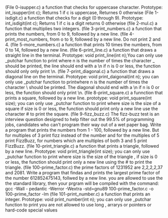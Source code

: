 (File 0-isupper.c) a function that checks for uppercase character. Prototype: int_isupper(int c); Returns 1 if c is uppercase, Returnes 0 otherwise
(File 1-isdigit.c) a function that checks for a digit (0 through 9). Prototype: int_isdigit(int c); Returns 1 if c is a digit returns 0 otherwise
(file 2-mul.c) a function that multiplies two integers.
(file 3-print_numbers.c) a function that prints the numbers, from 0 to 9, followed by a new line.
(file 4-print_most_numbers, from o to 9, followed by a new line. Do not print 2 and 4.
(file 5-more_numbers.c) a function that prints 10 times the numbers, from 0 to 14, followed by a new line.
(file 6-print_line.c) a function that draws a straight line in the terminal. Prototype: void print_line(int n);You can only use _putchar function to print where n is the number of times the character _ should be printed, the line should end with a \n if n is 0 or less, the function should only only print \n.
(file 7-print_diagonal.c) a function that draws a diagonal line on the terminal. Prototype: void print_daigonal(int n); you can only use _putchar function to printwhere n is the number of times the character \ should be printed. The diagonal should end with a \n if n is 0 or less, the function should only print \n.
(file 8-print_square.c) a funnction that prints a square, followed by a new line. prototype: void print_square(int size); you can only use _putchar function to print where size is the size of a square if size is 0 or less, the function should print only a new line use the character # to print the square.
(file 9-fizz_buzz.c) The fizz-buzz test is an interview question designed to help filter out the 99.5% of programming jobs, candidates who can't program their way out of a wet paper bag. Write a program that prints the numbers from 1 - 100, followed by a new line. But for multiples of 3 print fizz instead of the number and for the multiples of 5 print FizzBuzz, for numbers which are multiples of both 3 and 5 print FizzBuzz.
(file 10-print_triangle.c) a function that prints a triangle, followed by a new line. Prototype: void print_triangle(int size); you can only use _putchar function to print where size is the size of the triangle , if size is 0 or less, the function should print only a new line using the # to print the triangle.
(file 100-prime_factor.c) the prime factors of 1231952 are 2,2,2,2,37 and 2081. Write a program that findas and prints the largest prime factor of the number 612852475143, follwed by a new line. you are allowed to use the the standard library, then your prgram will be compiled with the command: gcc -Wall - pedantic -Werror -Wextra -std=gnu89 100-prime_factor.c -o 100-prime_factor -lm
(file 101-print_number.c) a function that prints an integer. Prototype: void print_number(int n); you can only use _putchar function to print you are not allowed to use long , arrarys or pointers or hard-code special values
